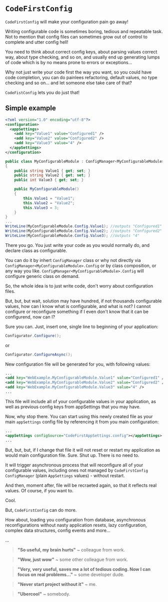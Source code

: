 # `CodeFirstConfig` 
`CodeFirstConfig` will make your configuration pain go away!

Writing configurable code is sometimes boring, tedious and repeatable task. 
Not to mention that config files can sometimes grow out of control to complete and utter config hell!

You need to think about correct config keys, about parsing values correct way, about type checking, and so on, 
and usually end up generating lumps of code which is by no means prone to errors or exceptions...

Why not just write your code first the way you want, so you could have code completion, 
you can do painlees refactoring, default values, no type checking and so on...
and let someone else take care of that? 

`CodeFistConfig` lets you do just that!
## Simple example
```xml
<?xml version="1.0" encoding="utf-8"?>
<configuration>      
  <appSettings>
    <add key="Value1" value="Configured1" />
    <add key="Value2" value="Configured2" />
    <add key="Value3" value="4" />
  </appSettings>
</configuration>
```
```csharp
public class MyConfigurableModule : ConfigManager<MyConfigurableModule>
{
    public string Value1 { get; set; }
    public string Value2 { get; set; }
    public int Value3 { get; set; }

    public MyConfigurableModule()
    {
        this.Value1 = "Value1";
        this.Value2 = "Value2";
        this.Value3 = 3;
    }
}
...
WriteLine(MyConfigurableModule.Config.Value1); //outputs "Configured1"
WriteLine(MyConfigurableModule.Config.Value2); //outputs "Configured2"
WriteLine(MyConfigurableModule.Config.Value3); //outputs "4"
```
There you go. You just write your code as you would normally do, and declare class as configurable. 

You can do it by inhert `ConfigManager` class or why not directly via `ConfigManager<MyConfigurableModule>.Config`  or by class composition, or any way you like. 
`ConfigManager<MyConfigurableModule>.Config` will configure generic class on demand.

So, the whole idea is to just write code, don't worry about configuration files.

But, but, but wait, solution may have hundred, if not thousands configurable values,
how can I know what is configurable, and what is not? I cannot configure or reconfigure something if I 
even don't know that it can be configurend, now can I?

Sure you can. Just, insert one, single line to beginning of your application:
```csharp
Configurator.Configure();
```
or 
```csharp
Configurator.ConfigureAsync();
```
New configuration file will be generated for you, with following values:
```xml
...
<add key="WebExample.MyConfigurableModule.Value1" value="Configured1" />
<add key="WebExample.MyConfigurableModule.Value2" value="Configured2" />
<add key="WebExample.MyConfigurableModule.Value3" value="4" />
...
```
This file will include all of your configurable values in your application, 
as well as previous config keys from appSettings that you may have.

Now, why stop there. 
You can start using this newly created file as your main `appSettings` config file by referencing it from you main configuration: 
```xml
...
<appSettings configSource="CodeFirstAppSettings.config"></appSettings>
...
```
But, but, but, if I change that file it will not reset or restart my application as would main configuration file. 
Sure. Shut up. There is no need to. 

It will trigger asynchronous process that will reconfigure all of your configurable values, 
including ones not managed by `CodeFirstConfig ConfigManager` (plain `AppSettings` values) - without restart. 

And then, moment after, file will be recraeted again, so that it reflects real values. Of course, if you want to.


Cool. 

But, `CodeFirstConfig` can do more. 

How about, loading you configuration from database, asynchronous reconfigurations without nasty application resets, 
lazy configuration, complex data structures, config events and more... 

...

> **"So useful, my brain hurts"** ~ colleague from work.

> **"Wow, just wow"** ~ some other colleague from work.

> **"Very, very useful, saves me a lot of tedious coding. Now I can focus on real problems..."** ~ some developer dude.

> **"Never start project without it"** ~ me.

> **"Ubercool"** ~ somebody.

